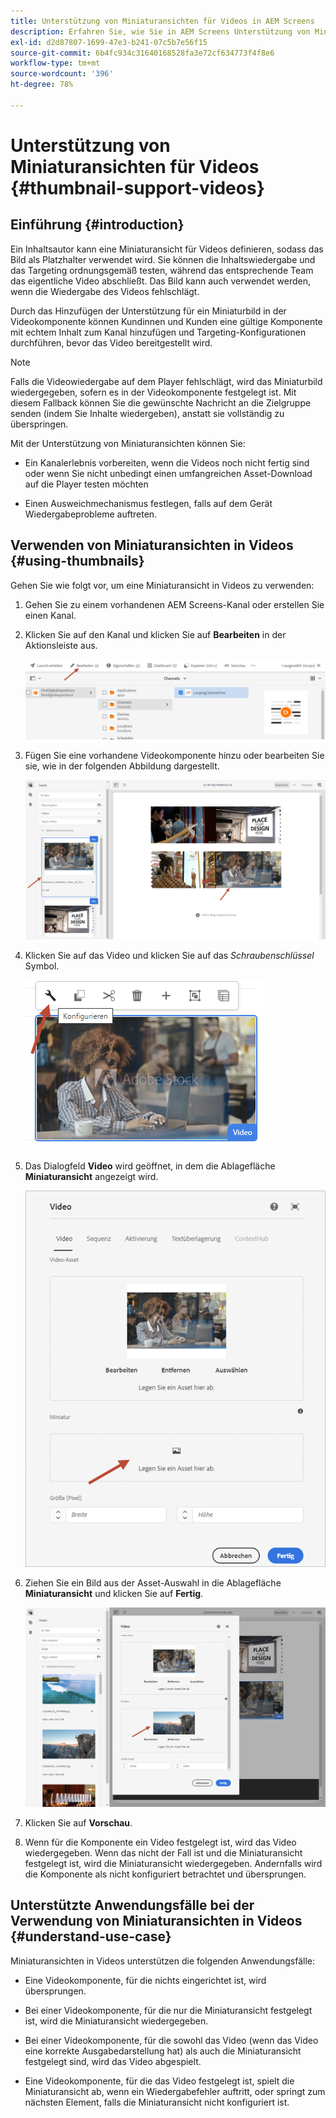 ```yaml
---
title: Unterstützung von Miniaturansichten für Videos in AEM Screens
description: Erfahren Sie, wie Sie in AEM Screens Unterstützung von Miniaturansichten für Videos hinzufügen.
exl-id: d2d87807-1699-47e3-b241-07c5b7e56f15
source-git-commit: 6b4fc934c31640168528fa3e72cf634773f4f8e6
workflow-type: tm+mt
source-wordcount: '396'
ht-degree: 78%

---
```


# Unterstützung von Miniaturansichten für Videos {#thumbnail-support-videos}

## Einführung {#introduction}

Ein Inhaltsautor kann eine Miniaturansicht für Videos definieren, sodass das Bild als Platzhalter verwendet wird. Sie können die Inhaltswiedergabe und das Targeting ordnungsgemäß testen, während das entsprechende Team das eigentliche Video abschließt. Das Bild kann auch verwendet werden, wenn die Wiedergabe des Videos fehlschlägt.

Durch das Hinzufügen der Unterstützung für ein Miniaturbild in der Videokomponente können Kundinnen und Kunden eine gültige Komponente mit echtem Inhalt zum Kanal hinzufügen und Targeting-Konfigurationen durchführen, bevor das Video bereitgestellt wird.

>[!NOTE]
>Falls die Videowiedergabe auf dem Player fehlschlägt, wird das Miniaturbild wiedergegeben, sofern es in der Videokomponente festgelegt ist. Mit diesem Fallback können Sie die gewünschte Nachricht an die Zielgruppe senden (indem Sie Inhalte wiedergeben), anstatt sie vollständig zu überspringen.

Mit der Unterstützung von Miniaturansichten können Sie:

* Ein Kanalerlebnis vorbereiten, wenn die Videos noch nicht fertig sind oder wenn Sie nicht unbedingt einen umfangreichen Asset-Download auf die Player testen möchten

* Einen Ausweichmechanismus festlegen, falls auf dem Gerät Wiedergabeprobleme auftreten.

## Verwenden von Miniaturansichten in Videos {#using-thumbnails}

Gehen Sie wie folgt vor, um eine Miniaturansicht in Videos zu verwenden:

1. Gehen Sie zu einem vorhandenen AEM Screens-Kanal oder erstellen Sie einen Kanal.

1. Klicken Sie auf den Kanal und klicken Sie auf **Bearbeiten** in der Aktionsleiste aus.

   ![Bild](/help/user-guide/assets/thumbnails/thumbnail-1.png)

1. Fügen Sie eine vorhandene Videokomponente hinzu oder bearbeiten Sie sie, wie in der folgenden Abbildung dargestellt.

   ![Bild](/help/user-guide/assets/thumbnails/thumbnail-2.png)

1. Klicken Sie auf das Video und klicken Sie auf das *Schraubenschlüssel* Symbol.

   ![Bild](/help/user-guide/assets/thumbnails/thumbnail-3.png)

1. Das Dialogfeld **Video** wird geöffnet, in dem die Ablagefläche **Miniaturansicht** angezeigt wird.

   ![Bild](/help/user-guide/assets/thumbnails/thumbnail-4.png)

1. Ziehen Sie ein Bild aus der Asset-Auswahl in die Ablagefläche **Miniaturansicht** und klicken Sie auf **Fertig**.

   ![Bild](/help/user-guide/assets/thumbnails/thumbnail-5.png)

1. Klicken Sie auf **Vorschau**. 

1. Wenn für die Komponente ein Video festgelegt ist, wird das Video wiedergegeben. Wenn das nicht der Fall ist und die Miniaturansicht festgelegt ist, wird die Miniaturansicht wiedergegeben. Andernfalls wird die Komponente als nicht konfiguriert betrachtet und übersprungen.

## Unterstützte Anwendungsfälle bei der Verwendung von Miniaturansichten in Videos {#understand-use-case}

Miniaturansichten in Videos unterstützen die folgenden Anwendungsfälle:

* Eine Videokomponente, für die nichts eingerichtet ist, wird übersprungen.

* Bei einer Videokomponente, für die nur die Miniaturansicht festgelegt ist, wird die Miniaturansicht wiedergegeben.

* Bei einer Videokomponente, für die sowohl das Video (wenn das Video eine korrekte Ausgabedarstellung hat) als auch die Miniaturansicht festgelegt sind, wird das Video abgespielt.

* Eine Videokomponente, für die das Video festgelegt ist, spielt die Miniaturansicht ab, wenn ein Wiedergabefehler auftritt, oder springt zum nächsten Element, falls die Miniaturansicht nicht konfiguriert ist.
